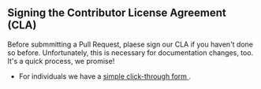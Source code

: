 ## <a name="cla"></a> Signing the Contributor License Agreement (CLA)

Before submmitting a Pull Request, plaese sign our CLA if you haven't done so before. Unfortunately, this is necessary for documentation changes, too.
It's a quick process, we promise!

* For individuals we have a <a href="https://goo.gl/forms/c9iS4ayQrkYscPrP2"> simple click-through form </a>.
